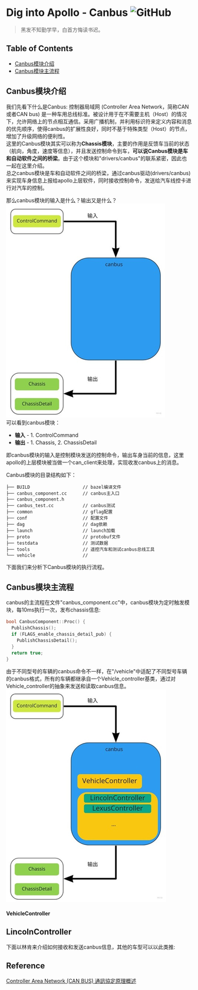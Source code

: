 # Dig into Apollo - Canbus ![GitHub](https://img.shields.io/github/license/daohu527/Dig-into-Apollo.svg?style=popout)

> 黑发不知勤学早，白首方悔读书迟。


## Table of Contents
- [Canbus模块介绍](#introduction)
- [Canbus模块主流程](#main)



<a name="introduction" />

## Canbus模块介绍
我们先看下什么是Canbus: 控制器局域网 (Controller Area Network，简称CAN或者CAN bus) 是一种车用总线标准。被设计用于在不需要主机（Host）的情况下，允许网络上的节点相互通信。采用广播机制，并利用标识符来定义内容和消息的优先顺序，使得canbus的扩展性良好，同时不基于特殊类型（Host）的节点，增加了升级网络的便利性。  
这里的Canbus模块其实可以称为**Chassis模块**，主要的作用是反馈车当前的状态（航向，角度，速度等信息），并且发送控制命令到车，**可以说Canbus模块是车和自动软件之间的桥梁**。由于这个模块和"drivers/canbus"的联系紧密，因此也一起在这里介绍。  
总之canbus模块是车和自动软件之间的桥梁，通过canbus驱动(drivers/canbus)来实现车身信息上报给apollo上层软件，同时接收控制命令，发送给汽车线控卡进行对汽车的控制。  

那么canbus模块的输入是什么？输出又是什么？  
![input](img/input.jpg)  
可以看到canbus模块：
* **输入** - 1. ControlCommand
* **输出** - 1. Chassis, 2. ChassisDetail  

即canbus模块的输入是控制模块发送的控制命令，输出车身当前的信息，这里apollo的上层模块被当做一个can_client来处理，实现收发canbus上的消息。

Canbus模块的目录结构如下：  
```
├── BUILD                    // bazel编译文件
├── canbus_component.cc      // canbus主入口
├── canbus_component.h       
├── canbus_test.cc           // canbus测试
├── common                   // gflag配置
├── conf                     // 配置文件
├── dag                      // dag依赖
├── launch                   // launch加载
├── proto                    // protobuf文件
├── testdata                 // 测试数据
├── tools                    // 遥控汽车和测试canbus总线工具
└── vehicle                  //   
```
下面我们来分析下Canbus模块的执行流程。


<a name="main" />

## Canbus模块主流程
canbus的主流程在文件"canbus_component.cc"中，canbus模块为定时触发模块，每10ms执行一次，发布chassis信息:   
```c++
bool CanbusComponent::Proc() {
  PublishChassis();
  if (FLAGS_enable_chassis_detail_pub) {
    PublishChassisDetail();
  }
  return true;
}
```
由于不同型号的车辆的canbus命令不一样，在"/vehicle"中适配了不同型号车辆的canbus格式，所有的车辆都继承自一个Vehicle_controller基类，通过对Vehicle_controller的抽象来发送和读取canbus信息。  
![main](img/main.jpg)  


#### VehicleController



## LincolnController
下面以林肯来介绍如何接收和发送canbus信息，其他的车型可以以此类推:  




<a name="reference" />

## Reference
[Controller Area Network (CAN BUS) 通訊​協定​原理​概述](https://www.ni.com/zh-tw/innovations/white-papers/06/controller-area-network--can--overview.html)  
